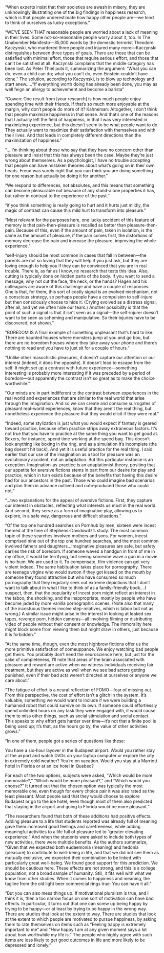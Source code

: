 “When experts insist that their societies are awash in misery, they are unknowingly illustrating one of the big findings in happiness research, which is that people underestimate how happy other people are—we tend to think of ourselves as lucky exceptions.”

“WE’VE SEEN THAT reasonable people are worried about a lack of meaning in their lives. Some not-so-reasonable people worry about it, too. In The Unabomber Manifesto—35,000 words by the domestic terrorist Theodore Kaczynski, who murdered three people and injured many more—Kaczynski distinguishes between three types of goals. There are those that can be satisfied with minimal effort, those that require serious effort, and those that can’t be satisfied at all. Kaczynski complains that the middle category has been lost. As Peter Thiel puts it, summarizing the argument: “What you can do, even a child can do; what you can’t do, even Einstein couldn’t have done.” The solution, according to Kaczynski, is to blow up technology and start anew..…“If everything worth doing has already been done, you may as well feign an allergy to achievement and become a barista”

“Cowen: One result from [your research] is how much people enjoy spending time with their friends. If that’s so much more enjoyable at the margin, why don’t people do more of it?
Kahneman: Altogether, I don’t think that people maximize happiness in that sense. And that’s one of the reasons that I actually left the field of happiness, in that I was very interested in maximizing experience, but this doesn’t seem to be what people want to do. They actually want to maximize their satisfaction with themselves and with their lives. And that leads in completely different directions than the maximization of happiness.”

“….I’m thinking about those who say that they have no concern other than pleasure and insist that this has always been the case.
Maybe they’re just wrong about themselves. As a psychologist, I have no trouble accepting that people can have mistaken theories about what’s going on in their own heads. Freud was surely right that you can think you are doing something for one reason but actually be doing it for another.”

“We respond to differences, not absolutes, and this means that something can become pleasurable not because of any stand-alone properties it has, but rather in contrast to the experience of the past.”

“if you think something is really going to hurt and it hurts just mildly, the magic of contrast can cause this mild hurt to transform into pleasure.”

“Most relevant for the purposes here, one lucky accident of this feature of memory is that pain-then-pleasure is recalled as better than pleasure-then-pain. Because of this, even if the amount of pain, taken in isolation, is the same as the amount of pleasure, if the pain comes first, the distortions of memory decrease the pain and increase the pleasure, improving the whole experience.”

“self-injury should be most common in cases that fall in between—the parents are not so loving that they will help if you just ask, but they are loving enough to help you if they can be convinced that you are in real trouble. There is, as far as I know, no research that tests this idea. Also, cutting is typically done on hidden parts of the body. If you want to send a message, why not cut the face, the neck, or the hands? Hagen and his colleagues are aware of this challenge and have a couple of responses. One is that, for them, this sort of costly signal is an evolved mechanism, not a conscious strategy, so perhaps people have a compulsion to self-injure but then consciously choose to hide it. (Crying evolved as a distress signal, after all, and yet we often hide our tears.) Another possibility is that the point of such a signal is that it isn’t seen as a signal—the self-injurer doesn’t want to be seen as scheming and manipulative. So their injuries have to be discovered, not shown.”

“BOREDOM IS A final example of something unpleasant that’s hard to like. There are haunted houses where monsters jump at you and go boo, but there are no boredom houses where they take away your phone and there’s nothing to read and you have to just sit for a couple of hours.”

“Unlike other masochistic pleasures, it doesn’t capture our attention or our interest (indeed, it does the opposite). It doesn’t lead to escape from the self. It might set up a contrast with future experience—something interesting is probably more interesting if it was preceded by a period of boredom—but apparently the contrast isn’t so great as to make the choice worthwhile.”

“Our minds are in part indifferent to the contrast between experiences in the real world and experiences that are similar to the real world that arise through the imagination. And so we can create and consume surrogates of pleasant real-world experiences, know that they aren’t the real thing, but nonetheless experience the pleasure that they would elicit if they were real.”

“Indeed, some stylization is just what you would expect if fantasy is geared toward practice, because often practice strips away extraneous factors. It’s not true that you have to practice at the same thing you want to get good at. Boxers, for instance, spend time working at the speed bag. This doesn’t look anything like boxing in the ring, and as a simulation it’s incomplete (the bag doesn’t hit back). And yet it is useful practice for the real thing.
I said earlier that our use of the imagination as a tool for pleasure was an evolutionary accident, not an adaptation. But this particular instance is an exception. Imagination-as-practice is an adaptationist theory, positing that our appetite for aversive fictions stems in part from our desire for play and practice, which in turn exists because of the benefits that having this desire had for our ancestors in the past. Those who could imagine bad scenarios and plan them in advance outlived and outreproduced those who could not.”

“...two explanations for the appeal of aversive fictions. First, they capture our interest in obstacles, reflecting what interests us most in the real world. And second, they serve as a form of imaginative play, allowing us to explore, in a safe way, dangerous and difficult situations.”

“Of the top one hundred searches on Pornhub by men, sixteen were incest themed at the time of Stephens-Davidowitz’s study. The most common topic of these searches involved mothers and sons. For women, incest comprised nine out of the top one hundred searches, and the most common involved fathers and daughters...Imaginative pleasures are safe, but safety carries the risk of boredom. If someone waved a handgun in front of me in my office, it would be terrifying, but seeing someone wave a gun in a movie is ho-hum. We are used to it. To compensate, film violence can get very violent indeed. The same habituation takes place for pornography. There are teenage virgins who would swoon if they got kissed on the mouth by someone they found attractive but who have consumed so much pornography that they regularly seek out extreme depictions that I don’t want to talk about in what I like to think of as a family-friendly book....I suspect, then, that the popularity of incest porn might reflect an interest in the taboo, the shocking, and the inappropriate, mostly by people who have become jaded by more vanilla pornographic scenes. (Note also that many of the incestuous themes involve step-relatives, which is taboo but not as wrong.) A similar issue might arise in the interest in looking at leaked sex tapes, revenge porn, hidden cameras—all involving filming or distributing video of people without their consent or knowledge. The immorality here might block some from viewing them but might draw in others, just because it is forbidden.”

“At the same time, though, even the most highbrow fictions offer us the more primitive satisfaction of comeuppance. We enjoy watching bad people get theirs. You probably don’t need the neuroscience here, but just for the sake of completeness, I’ll note that areas of the brain associated with pleasure and reward are active when we witness individuals receiving fair treatment, but they are active as well when we see bad actors getting punished, even if their bad acts weren’t directed at ourselves or anyone we care about.”

“The fatigue of effort is a neural reflection of FOMO—fear of missing out.
From this perspective, the cost of effort isn’t a glitch in the system. It’s valuable, something we would want to include if we were building a humanoid robot that could survive on its own. If someone could effortlessly spend unlimited hours on any task they were engaged with, it would cause them to miss other things, such as social stimulation and social contact. This speaks to why effort gets harder over time—it’s not that a finite pool is being used up; it’s that, as the hours go by, the value of other activities grows.”

“In one of them, people got a series of questions like these:   

You have a six-hour layover in the Budapest airport. Would you rather stay at the airport and watch DVDs on your laptop computer or explore the city in extremely cold weather?
You’re on vacation. Would you stay at a Marriott hotel in Florida or at an ice hotel in Quebec?

For each of the two options, subjects were asked, “Which would be more memorable?,” “Which would be more pleasant?,” and “Which would you choose?” It turned out that the chosen option was typically the most memorable one, even though for every choice pair it was also rated as the least pleasant. Most people said that they would choose to explore Budapest or go to the ice hotel, even though most of them also predicted that staying in the airport and going to Florida would be more pleasant.”

“The researchers found that both of these additions had positive effects. Adding pleasure to a life that students reported was already full of meaning gave them increased good feelings and carefreeness, while adding meaningful activities to a life full of pleasure led to “greater elevating experience.” And when the students were asked to include both types of new activities, there were multiple benefits. As the authors summarize, “Given that we expected both eudaemonia (meaning) and hedonia (pleasure) to contribute to well-being in life, and that we did not see them as mutually exclusive, we expected their combination to be linked with particularly great well-being. We found good support for this prediction. We should be cautious here. These effects are not strong, and this is a college population, not a broad sample of humanity. Still, it fits well with what we know from other studies. When it comes to happiness and meaning, the tagline from the old light beer commercial rings true: You can have it all.”

“But you can also mess things up. If motivational pluralism is true, and I think it is, then a too narrow focus on one sort of motivation can have bad effects.
In particular, it turns out that one can screw up being happy by trying to be happy—or at least by trying to be happy in the wrong way. There are studies that look at the extent to way. There are studies that look at the extent to which people are motivated to pursue happiness, by asking them to rate themselves on items such as “Feeling happy is extremely important to me” and “How happy I am at any given moment says a lot about how worthwhile my life is.” The people who highly agree with such items are less likely to get good outcomes in life and more likely to be depressed and lonely.”